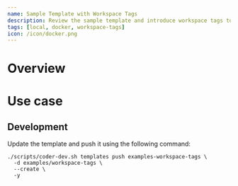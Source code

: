 ```yaml
---
name: Sample Template with Workspace Tags
description: Review the sample template and introduce workspace tags to your template
tags: [local, docker, workspace-tags]
icon: /icon/docker.png
---
```


# Overview

# Use case

## Development

Update the template and push it using the following command:

```
./scripts/coder-dev.sh templates push examples-workspace-tags \
  -d examples/workspace-tags \
  --create \
  -y
```
